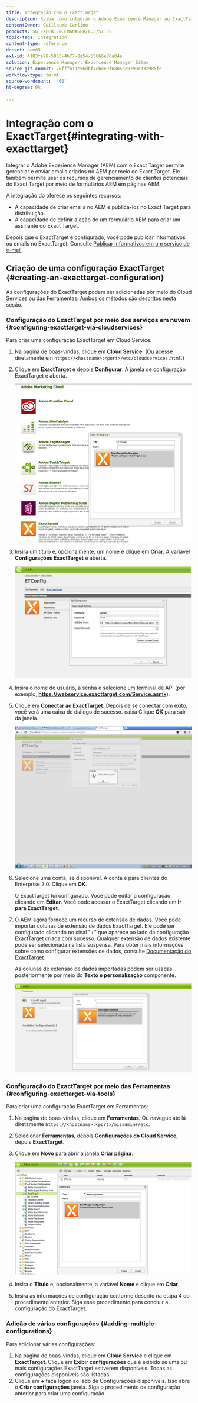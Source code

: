 ```yaml
---
title: Integração com o ExactTarget
description: Saiba como integrar o Adobe Experience Manager ao ExactTarget.
contentOwner: Guillaume Carlino
products: SG_EXPERIENCEMANAGER/6.5/SITES
topic-tags: integration
content-type: reference
docset: aem65
exl-id: 4183fe78-5055-4b77-8a54-55666e86a04e
solution: Experience Manager, Experience Manager Sites
source-git-commit: 76fffb11c56dbf7ebee9f6805ae0799cd32985fe
workflow-type: tm+mt
source-wordcount: '460'
ht-degree: 0%

---
```


# Integração com o ExactTarget{#integrating-with-exacttarget}

Integrar o Adobe Experience Manager (AEM) com o Exact Target permite gerenciar e enviar emails criados no AEM por meio do Exact Target. Ele também permite usar os recursos de gerenciamento de clientes potenciais do Exact Target por meio de formulários AEM em páginas AEM.

A integração do oferece os seguintes recursos:

* A capacidade de criar emails no AEM e publicá-los no Exact Target para distribuição.
* A capacidade de definir a ação de um formulário AEM para criar um assinante do Exact Target.

Depois que o ExactTarget é configurado, você pode publicar informativos ou emails no ExactTarget. Consulte [Publicar informativos em um serviço de e-mail](/help/sites-authoring/personalization.md).

## Criação de uma configuração ExactTarget {#creating-an-exacttarget-configuration}

As configurações do ExactTarget podem ser adicionadas por meio do Cloud Services ou das Ferramentas. Ambos os métodos são descritos nesta seção.

### Configuração do ExactTarget por meio dos serviços em nuvem {#configuring-exacttarget-via-cloudservices}

Para criar uma configuração ExactTarget em Cloud Service:

1. Na página de boas-vindas, clique em **Cloud Service**. (Ou acesse diretamente em `https://<hostname>:<port>/etc/cloudservices.html`.)
1. Clique em **ExactTarget** e depois **Configurar**. A janela de configuração ExactTarget é aberta.

   ![chlimage_1-19](assets/chlimage_1-19.png)

1. Insira um título e, opcionalmente, um nome e clique em **Criar**. A variável **Configurações ExactTarget** é aberta.

   ![chlimage_1](assets/chlimage_1.jpeg)

1. Insira o nome de usuário, a senha e selecione um terminal de API (por exemplo, **https://webservice.exacttarget.com/Service.asmx**).
1. Clique em **Conectar ao ExactTarget.** Depois de se conectar com êxito, você verá uma caixa de diálogo de sucesso. caixa Clique **OK** para sair da janela.

   ![chlimage_1-1](assets/chlimage_1-1.jpeg)

1. Selecione uma conta, se disponível. A conta é para clientes do Enterprise 2.0. Clique em **OK**.

   O ExactTarget foi configurado. Você pode editar a configuração clicando em **Editar**. Você pode acessar o ExactTarget clicando em **Ir para ExactTarget**.

1. O AEM agora fornece um recurso de extensão de dados. Você pode importar colunas de extensão de dados ExactTarget. Ele pode ser configurado clicando no sinal &quot;+&quot; que aparece ao lado da configuração ExactTarget criada com sucesso. Qualquer extensão de dados existente pode ser selecionada na lista suspensa. Para obter mais informações sobre como configurar extensões de dados, consulte [Documentação do ExactTarget](https://help.salesforce.com/s/articleView?id=sf.mc_es_data_extension_data_relationships_classic.htm&amp;type=5).

   As colunas de extensão de dados importadas podem ser usadas posteriormente por meio do **Texto e personalização** componente.

   ![chlimage_1-2](assets/chlimage_1-2.jpeg)

### Configuração do ExactTarget por meio das Ferramentas {#configuring-exacttarget-via-tools}

Para criar uma configuração ExactTarget em Ferramentas:

1. Na página de boas-vindas, clique em **Ferramentas**. Ou navegue até lá diretamente `https://<hostname>:<port>/misadmin#/etc`.
1. Selecionar **Ferramentas**, depois **Configurações do Cloud Service,** depois **ExactTarget**.
1. Clique em **Novo** para abrir a janela **Criar página**.

   ![chlimage_1-34](assets/chlimage_1-3.jpeg)

1. Insira o **Título** e, opcionalmente, a variável **Nome** e clique em **Criar**.
1. Insira as informações de configuração conforme descrito na etapa 4 do procedimento anterior. Siga esse procedimento para concluir a configuração do ExactTarget.

### Adição de várias configurações {#adding-multiple-configurations}

Para adicionar várias configurações:

1. Na página de boas-vindas, clique em **Cloud Service** e clique em **ExactTarget**. Clique em **Exibir configurações** que é exibido se uma ou mais configurações ExactTarget estiverem disponíveis. Todas as configurações disponíveis são listadas.
1. Clique em **+** faça logon ao lado de Configurações disponíveis. Isso abre o **Criar configurações** janela. Siga o procedimento de configuração anterior para criar uma configuração.
